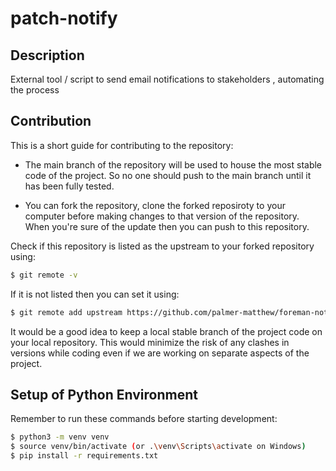 # patch-notify

## Description

External tool / script to send email notifications to stakeholders , automating the process

## Contribution 

This is a short guide for contributing to the repository:

- The main branch of the repository will be used to house the most stable code of the project. So no one should push to the main branch until it has been fully tested.

- You can fork the repository, clone the forked reposiroty to your computer before  making changes to that version of the repository. When you're sure of the update then you can push to this repository.

Check if this repository is listed as the upstream to your forked repository using:

```bash
$ git remote -v
```

If it is not listed then you can set it using:

```bash
$ git remote add upstream https://github.com/palmer-matthew/foreman-notif.git
```

It would be a good idea to keep a local stable branch of the project code on your local repository. This would minimize the risk of any clashes in versions while coding even if we are working on separate aspects of the project.

## Setup of Python Environment

Remember to run these commands before starting development:

```bash
$ python3 -m venv venv
$ source venv/bin/activate (or .\venv\Scripts\activate on Windows)
$ pip install -r requirements.txt
```

